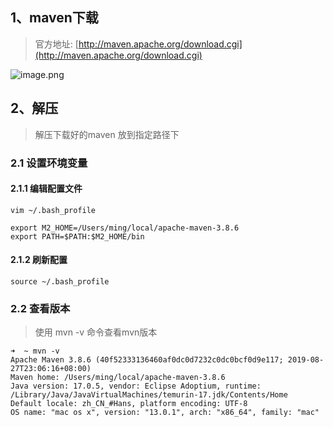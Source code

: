 ## 1、maven下载
> 官方地址: [http://maven.apache.org/download.cgi](http://maven.apache.org/download.cgi) 

![image.png](https://cdn.fpic.top/docs/0/2024/png/20240910141013824.png)
## 2、解压
> 解压下载好的maven 放到指定路径下

### 2.1 设置环境变量
#### 2.1.1 编辑配置文件
```shell
vim ~/.bash_profile
```
```shell
export M2_HOME=/Users/ming/local/apache-maven-3.8.6
export PATH=$PATH:$M2_HOME/bin
```
#### 2.1.2 刷新配置
```shell
source ~/.bash_profile
```
### 2.2 查看版本
> 使用 mvn -v 命令查看mvn版本

```shell
➜  ~ mvn -v
Apache Maven 3.8.6 (40f52333136460af0dc0d7232c0dc0bcf0d9e117; 2019-08-27T23:06:16+08:00)
Maven home: /Users/ming/local/apache-maven-3.8.6
Java version: 17.0.5, vendor: Eclipse Adoptium, runtime: /Library/Java/JavaVirtualMachines/temurin-17.jdk/Contents/Home
Default locale: zh_CN_#Hans, platform encoding: UTF-8
OS name: "mac os x", version: "13.0.1", arch: "x86_64", family: "mac"
```
